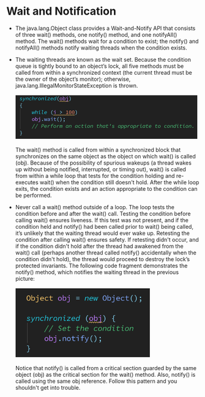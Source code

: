 # Wait and Notification

* The java.lang.Object class provides a Wait-and-Notify API that consists of three wait()
  methods, one notify() method, and one notifyAll() method. The wait() methods
  wait for a condition to exist; the notify() and notifyAll() methods notify waiting
  threads when the condition exists.

* The waiting threads are known as the wait set. Because the condition queue is tightly
  bound to an object’s lock, all five methods must be called from within a synchronized
  context (the current thread must be the owner of the object’s monitor);
  otherwise, java.lang.IllegalMonitorStateException is thrown.<br/><br/>
  <img src="../note_img/wait_and_notification/wait_block.png" width="475" height="114"/><br/><br/>
  The wait() method is called from within a synchronized block that synchronizes on
  the same object as the object on which wait() is called (obj). Because of the possibility
  of spurious wakeups (a thread wakes up without being notified, interrupted, or timing
  out), wait() is called from within a while loop that tests for the condition holding and
  re-executes wait() when the condition still doesn't hold. After the while loop exits, the
  condition exists and an action appropriate to the condition can be performed.

* Never call a wait() method outside of a loop. The loop tests the condition
  before and after the wait() call. Testing the condition before calling wait() ensures
  liveness. If this test was not present, and if the condition held and notify() had been
  called prior to wait() being called, it’s unlikely that the waiting thread would ever wake
  up. Retesting the condition after calling wait() ensures safety. If retesting didn't occur, and
  if the condition didn't hold after the thread had awakened from the wait() call (perhaps
  another thread called notify() accidentally when the condition didn't hold), the thread
  would proceed to destroy the lock’s protected invariants. The following code
  fragment demonstrates the notify() method, which notifies the waiting thread in the
  previous picture:<br/><br/>
  <img src="../note_img/wait_and_notification/notify_block.png" width="351" height="180"/><br/><br/>
  Notice that notify() is called from a critical section guarded by the same object
  (obj) as the critical section for the wait() method. Also, notify() is called using the
  same obj reference. Follow this pattern and you shouldn't get into trouble.
